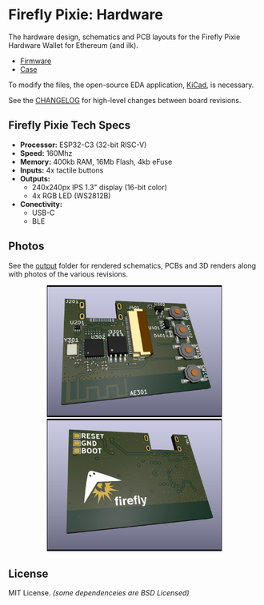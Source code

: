 Firefly Pixie: Hardware
=======================

The hardware design, schematics and PCB layouts for the Firefly
Pixie Hardware Wallet for Ethereum (and ilk).

- [Firmware](https://github.com/firefly/pixie-firmware)
- [Case](https://github.com/firefly/pixie-case)

To modify the files, the open-source EDA application,
[KiCad](https://www.kicad.org), is necessary.

See the [CHANGELOG](./CHANGELOG.md) for high-level changes
between board revisions.


Firefly Pixie Tech Specs
------------------------

- **Processor:** ESP32-C3 (32-bit RISC-V)
- **Speed:** 160Mhz
- **Memory:** 400kb RAM, 16Mb Flash, 4kb eFuse
- **Inputs:** 4x tactile buttons
- **Outputs:**
  - 240x240px IPS 1.3" display (16-bit color)
  - 4x RGB LED (WS2812B)
- **Conectivity:**
  - USB-C
  - BLE


Photos
-----------

See the [output](./output/) folder for rendered schematics, PCBs
and 3D renders along with photos of the various revisions.

<p align="center">
  <img src="./output/rev-4/render-front.jpg" width="350" title="Front of Firefly Pixie">
  <img src="./output/rev-4/render-back.jpg" width="350" alt="Back of Firefly Pixie">
</p>


License
-------

MIT License. *(some dependenceies are BSD Licensed)*

